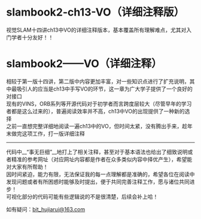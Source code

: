 # slambook2-ch13-VO（详细注释版）
视觉SLAM十四讲ch13中VO的详细注释版本，基本覆盖所有理解难点，尤其对入门学者十分友好！！

slambook2——VO（详细注释）
====


相较于第一版十四讲，第二版中内容更加丰富，对一些知识点进行了扩充说明，其中最吸引人的应当是ch13中手写VO的环节，这一章为广大学子提供了一个良好的对接口  
现有的VINS，ORB系列等开源代码对于初学者而言跨度层较大（尽管早年的学习者都是这么过来的），普遍阅读效率并不高，ch13中VO的出现提供了一种新的选择  
之前一直想完整详细地阅读一遍ch13中的VO，但时间太紧，没有腾出手来，趁年末做完这项工作，打一版详细注释  

****
代码中__“事无巨细”__地打上了相关注释，甚至对于基本语法也给出了细致说明或者精准的参考网址（对应网址内容都是作者在众多类似内容中择优产生），希望能对大家有所帮助！  
因时间紧迫，能力有限，无法保证我的每一点理解都是准确的，希望各位在阅读中发现问题或者有所困惑时能够及时提出，便于共同完善注释工作，愿与诸位共同进步！  
可视化部分的代码可能有些逻辑说的不是很清楚，后续会补上哈！

如有疑问：bit_hujiarui@163.com
